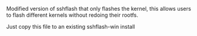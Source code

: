Modified version of sshflash that only flashes the kernel, this allows users to flash different kernels without redoing their rootfs.

Just copy this file to an existing sshflash-win install
